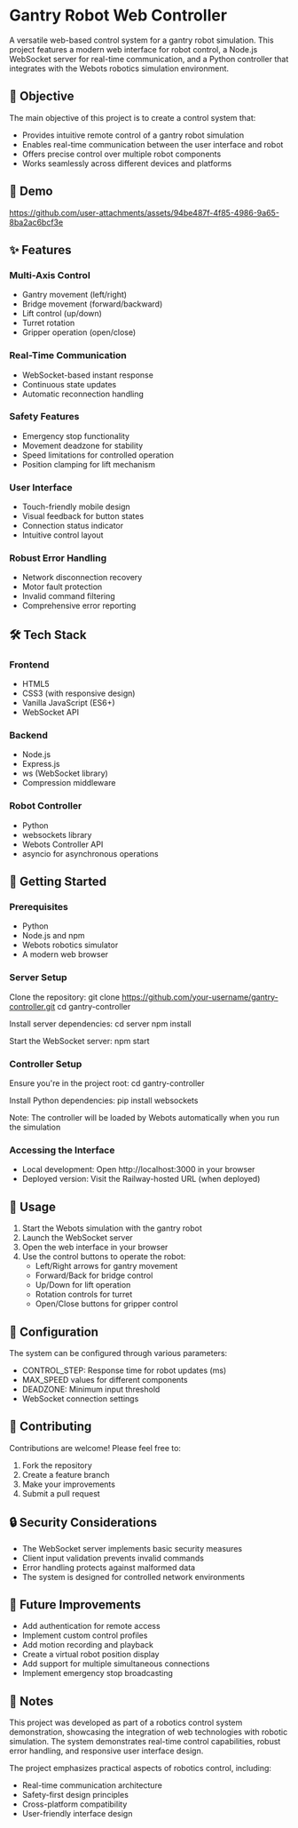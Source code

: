 # Gantry Robot Web Controller

A versatile web-based control system for a gantry robot simulation. This project features a modern web interface for robot control, a Node.js WebSocket server for real-time communication, and a Python controller that integrates with the Webots robotics simulation environment.

## 🎯 Objective

The main objective of this project is to create a control system that:
- Provides intuitive remote control of a gantry robot simulation
- Enables real-time communication between the user interface and robot
- Offers precise control over multiple robot components
- Works seamlessly across different devices and platforms


## 🎥 Demo


https://github.com/user-attachments/assets/94be487f-4f85-4986-9a65-8ba2ac6bcf3e




## ✨ Features

### Multi-Axis Control
- Gantry movement (left/right)
- Bridge movement (forward/backward)
- Lift control (up/down)
- Turret rotation
- Gripper operation (open/close)

### Real-Time Communication
- WebSocket-based instant response
- Continuous state updates
- Automatic reconnection handling

### Safety Features
- Emergency stop functionality
- Movement deadzone for stability
- Speed limitations for controlled operation
- Position clamping for lift mechanism

### User Interface
- Touch-friendly mobile design
- Visual feedback for button states
- Connection status indicator
- Intuitive control layout

### Robust Error Handling
- Network disconnection recovery
- Motor fault protection
- Invalid command filtering
- Comprehensive error reporting

## 🛠️ Tech Stack

### Frontend
- HTML5
- CSS3 (with responsive design)
- Vanilla JavaScript (ES6+)
- WebSocket API

### Backend
- Node.js
- Express.js
- ws (WebSocket library)
- Compression middleware

### Robot Controller
- Python
- websockets library
- Webots Controller API
- asyncio for asynchronous operations

## 🚀 Getting Started

### Prerequisites
- Python 
- Node.js and npm
- Webots robotics simulator
- A modern web browser

### Server Setup

Clone the repository:
git clone https://github.com/your-username/gantry-controller.git
cd gantry-controller

Install server dependencies:
cd server
npm install

Start the WebSocket server:
npm start

### Controller Setup

Ensure you're in the project root:
cd gantry-controller

Install Python dependencies:
pip install websockets

Note: The controller will be loaded by Webots automatically when you run the simulation

### Accessing the Interface
- Local development: Open http://localhost:3000 in your browser
- Deployed version: Visit the Railway-hosted URL (when deployed)

## 📝 Usage

1. Start the Webots simulation with the gantry robot
2. Launch the WebSocket server
3. Open the web interface in your browser
4. Use the control buttons to operate the robot:
   - Left/Right arrows for gantry movement
   - Forward/Back for bridge control
   - Up/Down for lift operation
   - Rotation controls for turret
   - Open/Close buttons for gripper control

## 🔧 Configuration

The system can be configured through various parameters:
- CONTROL_STEP: Response time for robot updates (ms)
- MAX_SPEED values for different components
- DEADZONE: Minimum input threshold
- WebSocket connection settings

## 🤝 Contributing

Contributions are welcome! Please feel free to:
1. Fork the repository
2. Create a feature branch
3. Make your improvements
4. Submit a pull request

## 🔒 Security Considerations

- The WebSocket server implements basic security measures
- Client input validation prevents invalid commands
- Error handling protects against malformed data
- The system is designed for controlled network environments

## 🚧 Future Improvements

- Add authentication for remote access
- Implement custom control profiles
- Add motion recording and playback
- Create a virtual robot position display
- Add support for multiple simultaneous connections
- Implement emergency stop broadcasting

## 📄 Notes

This project was developed as part of a robotics control system demonstration, showcasing the integration of web technologies with robotic simulation. The system demonstrates real-time control capabilities, robust error handling, and responsive user interface design.

The project emphasizes practical aspects of robotics control, including:
- Real-time communication architecture
- Safety-first design principles
- Cross-platform compatibility
- User-friendly interface design
